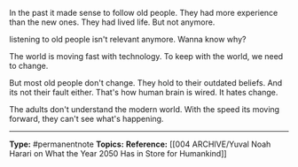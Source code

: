 In the past it made sense to follow old people. They had more experience than the new ones. They had lived life. But not anymore.

listening to old people isn't relevant anymore. Wanna know why?

The world is moving fast with technology. To keep with the world, we need to change. 

But most old people don't change. They hold to their outdated beliefs. And its not their fault either. That's how human brain is wired. It hates change.

The adults don't understand the modern world. With the speed its moving forward, they can't see what's happening. 


----
**Type:** #permanentnote 
**Topics:** 
**Reference:** [[004 ARCHIVE/Yuval Noah Harari on What the Year 2050 Has in Store for Humankind]]

